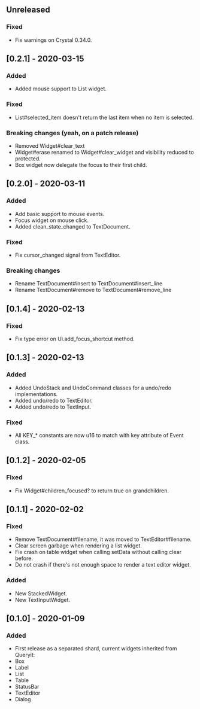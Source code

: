 ## Unreleased
### Fixed
- Fix warnings on Crystal 0.34.0.

## [0.2.1] - 2020-03-15
### Added
- Added mouse support to List widget.

### Fixed
- List#selected_item doesn't return the last item when no item is selected.

### Breaking changes (yeah, on a patch release)
- Removed Widget#clear_text
- Widget#erase renamed to Widget#clear_widget and visibility reduced to protected.
- Box widget now delegate the focus to their first child.

## [0.2.0] - 2020-03-11
### Added
- Add basic support to mouse events.
- Focus widget on mouse click.
- Added clean_state_changed to TextDocument.

### Fixed
- Fix cursor_changed signal from TextEditor.

### Breaking changes
- Rename TextDocument#insert to TextDocument#insert_line
- Rename TextDocument#remove to TextDocument#remove_line

## [0.1.4] - 2020-02-13
### Fixed
- Fix type error on Ui.add_focus_shortcut method.

## [0.1.3] - 2020-02-13
### Added
- Added UndoStack and UndoCommand classes for a undo/redo implementations.
- Added undo/redo to TextEditor.
- Added undo/redo to TextInput.

### Fixed
- All KEY_* constants are now u16 to match with key attribute of Event class.

## [0.1.2] - 2020-02-05
### Fixed
- Fix Widget#children_focused? to return true on grandchildren.

## [0.1.1] - 2020-02-02
### Fixed
- Remove TextDocument#filename, it was moved to TextEditor#filename.
- Clear screen garbage when rendering a list widget.
- Fix crash on table widget when calling setData without calling clear before.
- Do not crash if there's not enough space to render a text editor widget.

### Added
- New StackedWidget.
- New TextInputWidget.

## [0.1.0] - 2020-01-09
### Added
- First release as a separated shard, current widgets inherited from Queryit:
 - Box
 - Label
 - List
 - Table
 - StatusBar
 - TextEditor
 - Dialog
